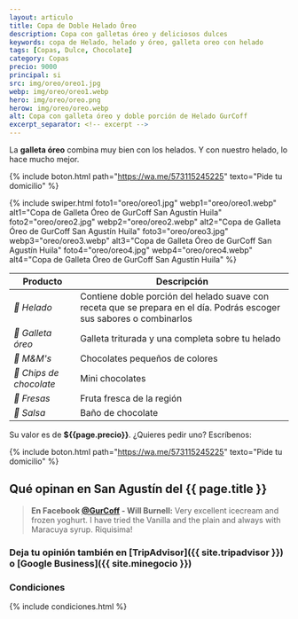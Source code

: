 ```yaml
---
layout: articulo
title: Copa de Doble Helado Óreo
description: Copa con galletas óreo y deliciosos dulces
keywords: copa de Helado, helado y óreo, galleta oreo con helado
tags: [Copas, Dulce, Chocolate]
category: Copas
precio: 9000
principal: si
src: img/oreo/oreo1.jpg
webp: img/oreo/oreo1.webp
hero: img/oreo/oreo.png
herow: img/oreo/oreo.webp
alt: Copa con galleta óreo y doble porción de Helado GurCoff
excerpt_separator: <!-- excerpt -->
---
```

La **galleta óreo** combina muy bien con los helados. Y con nuestro helado, lo hace mucho mejor.

<!-- excerpt -->

{% include boton.html path="https://wa.me/573115245225" texto="Pide tu domicilio" %}

<!-- Swiper -->
{% include swiper.html foto1="oreo/oreo1.jpg" webp1="oreo/oreo1.webp" alt1="Copa de Galleta Óreo de GurCoff San Agustín Huila" foto2="oreo/oreo2.jpg" webp2="oreo/oreo2.webp" alt2="Copa de Galleta Óreo de GurCoff San Agustín Huila" foto3="oreo/oreo3.jpg" webp3="oreo/oreo3.webp" alt3="Copa de Galleta Óreo de GurCoff San Agustín Huila" foto4="oreo/oreo4.jpg" webp4="oreo/oreo4.webp" alt4="Copa de Galleta Óreo de GurCoff San Agustín Huila" %}

| Producto | Descripción |
| ----------- | ------ |
| *🍦 Helado* | Contiene doble porción del helado suave con receta que se prepara en el día. Podrás escoger sus sabores o combinarlos |
| *🍪 Galleta óreo* | Galleta triturada y una completa sobre tu helado |
| *🍬 M&M's* | Chocolates pequeños de colores |
| *🌰 Chips de chocolate* | Mini chocolates |
| *🍓 Fresas* | Fruta fresca de la región |
| *🍫 Salsa* | Baño de chocolate |

Su valor es de **${{page.precio}}**. ¿Quieres pedir uno? Escríbenos:

{% include boton.html path="https://wa.me/573115245225" texto="Pide tu domicilio" %}

## Qué opinan en San Agustín del {{ page.title }}

> **En Facebook [@GurCoff]({{site.facebook}}) - Will Burnell:** Very excellent icecream and frozen yoghurt. I have tried the Vanilla and the plain and always with Maracuya syrup. Riquisima!

### Deja tu opinión también en [TripAdvisor]({{ site.tripadvisor }}) o [Google Business]({{ site.minegocio }})

### Condiciones

{% include condiciones.html %}
